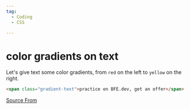 ```yaml
---
tag:
  - Coding
  - CSS

---
```

  
# color gradients on text 

Let's give text some color gradients, from `red` on the left to `yellow` on the right.

```html
<span class="gradient-text">practice on BFE.dev, get an offer</span>
```


[Source From](https://bigfrontend.dev/css/gradient-text)

  